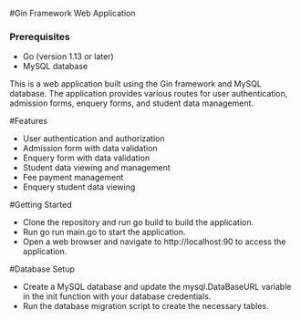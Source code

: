 
#Gin Framework Web Application

### Prerequisites

- Go (version 1.13 or later)
- MySQL database

This is a web application built using the Gin framework and MySQL database. The application provides various routes for user authentication, admission forms, enquery forms, and student data management.

#Features

- User authentication and authorization
- Admission form with data validation
- Enquery form with data validation
- Student data viewing and management
- Fee payment management
- Enquery student data viewing

#Getting Started

- Clone the repository and run go build to build the application.
- Run go run main.go to start the application.
- Open a web browser and navigate to http://localhost:90 to access the application.

#Database Setup

- Create a MySQL database and update the mysql.DataBaseURL variable in the init function with your database credentials.
- Run the database migration script to create the necessary tables.
